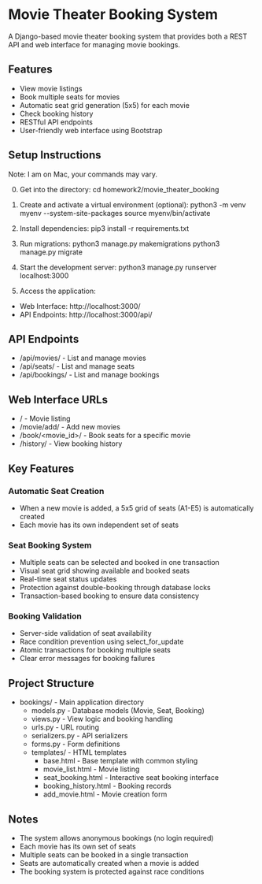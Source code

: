 # Movie Theater Booking System

A Django-based movie theater booking system that provides both a REST API and web interface for managing movie bookings.

## Features

- View movie listings
- Book multiple seats for movies
- Automatic seat grid generation (5x5) for each movie
- Check booking history
- RESTful API endpoints
- User-friendly web interface using Bootstrap

## Setup Instructions

Note: I am on Mac, your commands may vary.

0. Get into the directory:
cd homework2/movie_theater_booking

1. Create and activate a virtual environment (optional):
python3 -m venv myenv --system-site-packages
source myenv/bin/activate

2. Install dependencies:
pip3 install -r requirements.txt

3. Run migrations:
python3 manage.py makemigrations
python3 manage.py migrate

4. Start the development server:
python3 manage.py runserver localhost:3000

5. Access the application:
- Web Interface: http://localhost:3000/
- API Endpoints: http://localhost:3000/api/

## API Endpoints

- /api/movies/ - List and manage movies
- /api/seats/ - List and manage seats
- /api/bookings/ - List and manage bookings

## Web Interface URLs

- / - Movie listing
- /movie/add/ - Add new movies
- /book/<movie_id>/ - Book seats for a specific movie
- /history/ - View booking history

## Key Features

### Automatic Seat Creation
- When a new movie is added, a 5x5 grid of seats (A1-E5) is automatically created
- Each movie has its own independent set of seats

### Seat Booking System
- Multiple seats can be selected and booked in one transaction
- Visual seat grid showing available and booked seats
- Real-time seat status updates
- Protection against double-booking through database locks
- Transaction-based booking to ensure data consistency

### Booking Validation
- Server-side validation of seat availability
- Race condition prevention using select_for_update
- Atomic transactions for booking multiple seats
- Clear error messages for booking failures

## Project Structure

- bookings/ - Main application directory
  - models.py - Database models (Movie, Seat, Booking)
  - views.py - View logic and booking handling
  - urls.py - URL routing
  - serializers.py - API serializers
  - forms.py - Form definitions
  - templates/ - HTML templates
    - base.html - Base template with common styling
    - movie_list.html - Movie listing
    - seat_booking.html - Interactive seat booking interface
    - booking_history.html - Booking records
    - add_movie.html - Movie creation form

## Notes

- The system allows anonymous bookings (no login required)
- Each movie has its own set of seats
- Multiple seats can be booked in a single transaction
- Seats are automatically created when a movie is added
- The booking system is protected against race conditions